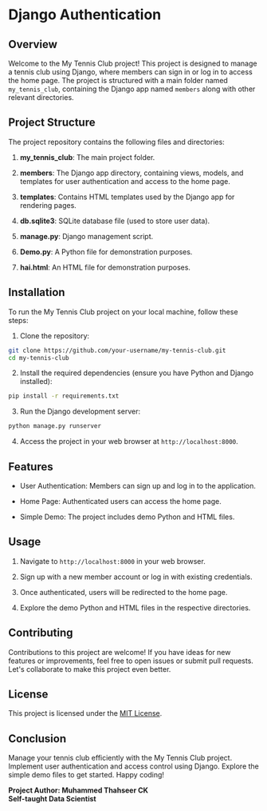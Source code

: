 # Django Authentication

## Overview

Welcome to the My Tennis Club project! This project is designed to manage a tennis club using Django, where members can sign in or log in to access the home page. The project is structured with a main folder named `my_tennis_club`, containing the Django app named `members` along with other relevant directories.

## Project Structure

The project repository contains the following files and directories:

1. **my_tennis_club**: The main project folder.

2. **members**: The Django app directory, containing views, models, and templates for user authentication and access to the home page.

4. **templates**: Contains HTML templates used by the Django app for rendering pages.

5. **db.sqlite3**: SQLite database file (used to store user data).

6. **manage.py**: Django management script.

7. **Demo.py**: A Python file for demonstration purposes.

8. **hai.html**: An HTML file for demonstration purposes.

## Installation

To run the My Tennis Club project on your local machine, follow these steps:

1. Clone the repository:

```bash
git clone https://github.com/your-username/my-tennis-club.git
cd my-tennis-club
```

2. Install the required dependencies (ensure you have Python and Django installed):

```bash
pip install -r requirements.txt
```

3. Run the Django development server:

```bash
python manage.py runserver
```

4. Access the project in your web browser at `http://localhost:8000`.

## Features

- User Authentication: Members can sign up and log in to the application.

- Home Page: Authenticated users can access the home page.

- Simple Demo: The project includes demo Python and HTML files.

## Usage

1. Navigate to `http://localhost:8000` in your web browser.

2. Sign up with a new member account or log in with existing credentials.

3. Once authenticated, users will be redirected to the home page.

4. Explore the demo Python and HTML files in the respective directories.

## Contributing

Contributions to this project are welcome! If you have ideas for new features or improvements, feel free to open issues or submit pull requests. Let's collaborate to make this project even better.

## License

This project is licensed under the [MIT License](https://opensource.org/licenses/MIT).

## Conclusion

Manage your tennis club efficiently with the My Tennis Club project. Implement user authentication and access control using Django. Explore the simple demo files to get started. Happy coding!

**Project Author: Muhammed Thahseer CK**  
**Self-taught Data Scientist**
